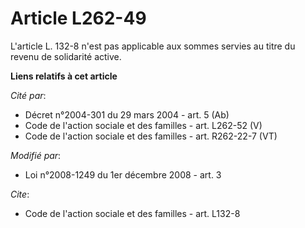 # Article L262-49

L'article L. 132-8 n'est pas applicable aux sommes servies au titre du revenu de solidarité active.

**Liens relatifs à cet article**

_Cité par_:

  - Décret n°2004-301 du 29 mars 2004 - art. 5 (Ab)
  - Code de l'action sociale et des familles - art. L262-52 (V)
  - Code de l'action sociale et des familles - art. R262-22-7 (VT)

_Modifié par_:

  - Loi n°2008-1249 du 1er décembre 2008 - art. 3

_Cite_:

  - Code de l'action sociale et des familles - art. L132-8
